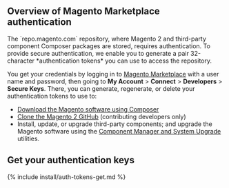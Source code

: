
<div markdown="1">

<h2 id="auth-overview">Overview of Magento Marketplace authentication</h2>
The `repo.magento.com` repository, where Magento 2 and third-party component Composer packages are stored, requires authentication. To provide secure authentication, we enable you to generate a pair 32-character *authentication tokens* you can use to access the repository.

You get your credentials by logging in to <a href="https://marketplace.magento.com" target="_blank">Magento Marketplace</a> with a user name and password, then going to **My Account** > **Connect** > **Developers** > **Secure Keys**. There, you can generate, regenerate, or delete your authentication tokens to use to:

*	<a href="{{page.baseurl}}install-gde/prereq/integrator_install.html">Download the Magento software using Composer</a>
*	<a href="{{page.baseurl}}install-gde/prereq/dev_install.html">Clone the Magento 2 GitHub</a> (contributing developers only)
*	Install, update, or upgrade third-party components; and upgrade the Magento software using the <a href="{{page.baseurl}}comp-mgr/bk-compman-upgrade-guide.html">Component Manager and System Upgrade</a> utilities.

<h2 id="auth-get">Get your authentication keys</h2>
{% include install/auth-tokens-get.md %}